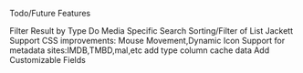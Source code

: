 
Todo/Future Features

Filter Result by Type
Do Media Specific Search
Sorting/Filter of List
Jackett Support
CSS improvements: Mouse Movement,Dynamic Icon
Support for metadata sites:IMDB,TMBD,mal,etc
add type column
cache data
Add Customizable Fields
